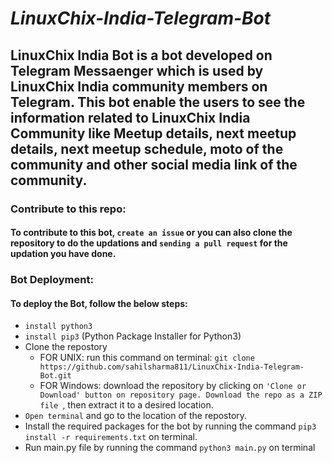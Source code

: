 # _**LinuxChix-India-Telegram-Bot**_

## **LinuxChix India** Bot is a bot developed on Telegram Messaenger which is used by LinuxChix India community members on Telegram. This bot enable the users to see the information related to LinuxChix India Community like Meetup details, next meetup details, next meetup schedule, moto of the community and other social media link of the community. 

### **Contribute to this repo:**

#### To contribute to this bot, ```create an issue``` or you can also clone the repository to do the updations and ```sending a pull request``` for the updation you have done.

### **Bot Deployment:**

#### To deploy the Bot, follow the below steps:

* ```install python3```
* ```install pip3``` (Python Package Installer for Python3)
* Clone the repostory 
  * FOR UNIX: run this command on terminal: ```git clone https://github.com/sahilsharma811/LinuxChix-India-Telegram-Bot.git```
  * FOR Windows: download the repository by clicking on ```'Clone or Download' button on repository page. Download the repo as a ZIP file ```, then extract it to a desired location.
* ```Open terminal``` and go to the location of the repostory.
* Install the required packages for the bot by running the command ```pip3 install -r requirements.txt``` on terminal.
* Run main.py file by running the command ```python3 main.py``` on terminal